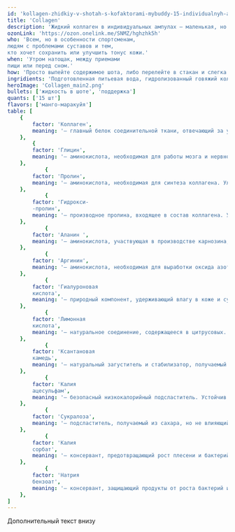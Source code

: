 ```yaml
---
id: 'kollagen-zhidkiy-v-shotah-s-kofaktorami-mybuddy-15-individualnyh-ampul-po-25-ml'
title: 'Collagen'
description: 'Жидкий коллаген в индивидуальных ампулах — маленькая, но вкусная инвестиция в красоту и молодость. Гидролизованный коллаген лучше усваивается и быстрее достигает кожи, суставов, волос и ногтей, поддерживая их здоровье.'
ozonLink: 'https://ozon.onelink.me/SNMZ/hghzhk5h'
who: 'Всем, но в особенности спортсменам,
людям с проблемами суставов и тем,
кто хочет сохранить или улучшить тонус кожи.'
when: 'Утром натощак, между приемами
пищи или перед сном.'
how: 'Просто выпейте содержимое шота, либо перелейте в стакан и слегка разбавьте водой'
ingridients: 'Подготовленная питьевая вода, гидролизованный говяжий коллаген, регулятор кислотности – лимонная кислота, ароматизатор пищевой, подсластители – сукралоза, калия ацесульфам, загуститель – ксантановая камедь,  консерванты – калия сорбат, натрия бензоат.'
heroImage: 'Collagen_main2.png'
bullets: ['жидкость в шоте', 'поддержка']
quants: ['15 шт']
flavors: ['манго-маракуйя']
table: [
    {
        factor: 'Коллаген',
        meaning: '— главный белок соединительной ткани, отвечающий за упругость кожи, здоровье суставов, волос и ногтей. Участвует в регенерации клеток и поддерживает эластичность тканей. Коллаген состоит из следующих аминокислот:'
    },
        {
        factor: 'Глицин',
        meaning: '— аминокислота, необходимая для работы мозга и нервной системы. Помогает снижать стресс, улучшает сон, поддерживает когнитивные функции и участвует в синтезе коллагена. Естественно содержится в белках и играет важную роль в обмене веществ.'
    },
            {
        factor: 'Пролин',
        meaning: '— аминокислота, необходимая для синтеза коллагена. Улучшает эластичность кожи, способствует заживлению тканей и поддерживает здоровье суставов.'
    },
            {
        factor: 'Гидрокси-
        -пролин',
        meaning: '— производное пролина, входящее в состав коллагена. Участвует в формировании прочных коллагеновых волокон, помогая поддерживать упругость кожи и прочность связок.'
    },
            {
        factor: 'Аланин ',
        meaning: '— аминокислота, участвующая в производстве карнозина, который защищает мозг и нервную систему от окислительного стресса. Улучшает когнитивную выносливость, снижает умственную усталость и может повышать концентрацию, что делает его полезным не только для спортсменов, но и для людей с высокой умственной нагрузкой.'
    },
            {
        factor: 'Аргинин',
        meaning: '— аминокислота, необходимая для выработки оксида азота, который расширяет сосуды, улучшает кровоток, ускоряет заживление ран и поддерживает иммунитет.'
    },
            {
        factor: 'Гиалуроновая
        кислота',
        meaning: '— природный компонент, удерживающий влагу в коже и суставах. Обеспечивает увлажнение, способствует заживлению и защищает клетки от преждевременного старения.'
    },
            {
        factor: 'Лимонная
        кислота',
        meaning: '— натуральное соединение, содержащееся в цитрусовых. Обладает слабокислым вкусом, регулирует pH продуктов и предотвращает их порчу. Полностью безопасна, используется даже в детском питании.'
    },
            {
        factor: 'Ксантановая
        камедь',
        meaning: '— натуральный загуститель и стабилизатор, получаемый из ферментации. Улучшает консистенцию напитков и предотвращает расслоение. Полностью безопасен и не хорошо выводится организмом.'
    },
            {
        factor: 'Калия
        ацесульфам',
        meaning: '— безопасный низкокалорийный подсластитель. Устойчив к высоким температурам и широко используется в безалкогольных напитках, жевательной резинке и спортивном питании.'
    },
            {
        factor: 'Сукралоза',
        meaning: '— подсластитель, получаемый из сахара, но не влияющий на уровень глюкозы в крови. В сотни раз слаще сахара, но не калорийна. Безопасность подтверждена исследованиями и одобрена ВОЗ и FDA.'
    },
            {
        factor: 'Калия
        сорбат',
        meaning: '— консервант, предотвращающий рост плесени и бактерий. Используется в продуктах питания и косметике, считается безопасным при соблюдении допустимых норм.'
    },
            {
        factor: 'Натрия
        бензоат',
        meaning: '— консервант, защищающий продукты от роста бактерий и дрожжей. Одобрен международными регуляторами и безопасен при умеренном потреблении.'
    },
]
---
```


Дополнительный текст внизу
